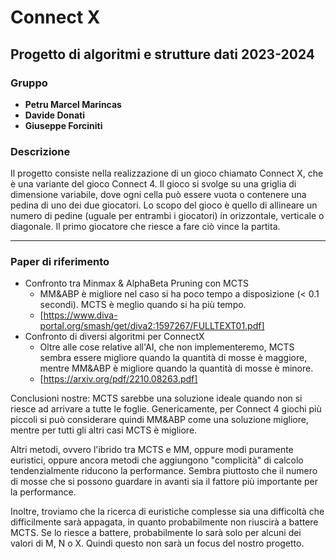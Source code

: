 # Connect X
## Progetto di algoritmi e strutture dati 2023-2024

### Gruppo

- **Petru Marcel Marincas**
- **Davide Donati**
- **Giuseppe Forciniti**

### Descrizione

Il progetto consiste nella realizzazione di un gioco chiamato Connect X, che è una variante del gioco Connect 4. Il gioco si svolge su una griglia di dimensione variabile, dove ogni cella può essere vuota o contenere una pedina di uno dei due giocatori. Lo scopo del gioco è quello di allineare un numero di pedine (uguale per entrambi i giocatori) in orizzontale, verticale o diagonale. Il primo giocatore che riesce a fare ciò vince la partita.

---
### Paper di riferimento
- Confronto tra Minmax & AlphaBeta Pruning con MCTS 
  - MM&ABP è migliore nel caso si ha poco tempo a disposizione (< 0.1 secondi). MCTS è meglio quando si ha più tempo.
  - [https://www.diva-portal.org/smash/get/diva2:1597267/FULLTEXT01.pdf]
- Confronto di diversi algoritmi per ConnectX
  - Oltre alle cose relative all'AI, che non implementeremo, MCTS sembra essere migliore quando la quantità di mosse è maggiore, mentre MM&ABP è migliore quando la quantità di mosse è minore. 
  - [https://arxiv.org/pdf/2210.08263.pdf]

Conclusioni nostre: MCTS sarebbe una soluzione ideale quando non si riesce ad arrivare a tutte le foglie. Genericamente, per Connect 4 giochi più piccoli si può considerare quindi MM&ABP come una soluzione migliore, mentre per tutti gli altri casi MCTS è migliore.

Altri metodi, ovvero l'ibrido tra MCTS e MM, oppure modi puramente euristici, oppure ancora metodi che aggiungono "complicità" di calcolo tendenzialmente riducono la performance. Sembra piuttosto che il numero di mosse che si possono guardare in avanti sia il fattore più importante per la performance.

Inoltre, troviamo che la ricerca di euristiche complesse sia una difficoltà che difficilmente sarà appagata, in quanto probabilmente non riuscirà a battere MCTS. Se lo riesce a battere, probabilmente lo sarà solo per alcuni dei valori di M, N o X. Quindi questo non sarà un focus del nostro progetto.

